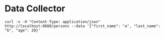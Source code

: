 # Data Collector

```
curl -v -H "Content-Type: application/json" http://localhost:8080/persons --data '{"first_name": "a", "last_name": "b", "age": 20}'
```